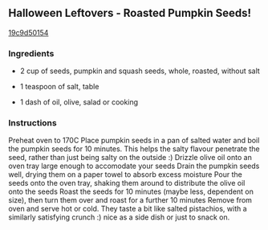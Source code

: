 ## Halloween Leftovers - Roasted Pumpkin Seeds!

[19c9d50154](https://cookpad.com/us/recipes/360254-halloween-leftovers-roasted-pumpkin-seeds)

### Ingredients

 - 2 cup of seeds, pumpkin and squash seeds, whole, roasted, without salt

 - 1 teaspoon of salt, table

 - 1 dash of oil, olive, salad or cooking

### Instructions

Preheat oven to 170C Place pumpkin seeds in a pan of salted water and boil the pumpkin seeds for 10 minutes. This helps the salty flavour penetrate the seed, rather than just being salty on the outside :) Drizzle olive oil onto an oven tray large enough to accomodate your seeds Drain the pumpkin seeds well, drying them on a paper towel to absorb excess moisture Pour the seeds onto the oven tray, shaking them around to distribute the olive oil onto the seeds Roast the seeds for 10 minutes (maybe less, dependent on size), then turn them over and roast for a further 10 minutes Remove from oven and serve hot or cold. They taste a bit like salted pistachios, with a similarly satisfying crunch :) nice as a side dish or just to snack on.